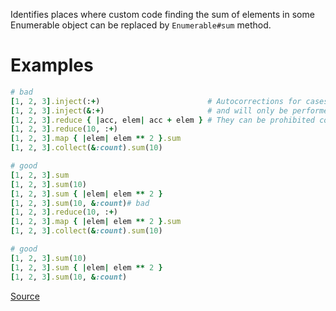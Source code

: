 
Identifies places where custom code finding the sum of elements
in some Enumerable object can be replaced by `Enumerable#sum` method.

# Examples

```ruby
# bad
[1, 2, 3].inject(:+)                        # Autocorrections for cases without initial value are unsafe
[1, 2, 3].inject(&:+)                       # and will only be performed when using the `-A` option.
[1, 2, 3].reduce { |acc, elem| acc + elem } # They can be prohibited completely using `SafeAutoCorrect: true`.
[1, 2, 3].reduce(10, :+)
[1, 2, 3].map { |elem| elem ** 2 }.sum
[1, 2, 3].collect(&:count).sum(10)

# good
[1, 2, 3].sum
[1, 2, 3].sum(10)
[1, 2, 3].sum { |elem| elem ** 2 }
[1, 2, 3].sum(10, &:count)# bad
[1, 2, 3].reduce(10, :+)
[1, 2, 3].map { |elem| elem ** 2 }.sum
[1, 2, 3].collect(&:count).sum(10)

# good
[1, 2, 3].sum(10)
[1, 2, 3].sum { |elem| elem ** 2 }
[1, 2, 3].sum(10, &:count)
```

[Source](http://www.rubydoc.info/gems/rubocop/RuboCop/Cop/Performance/Sum)